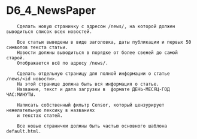 # D6_4_NewsPaper

        Сделать новую страничку с адресом /news/, на которой должен выводиться список всех новостей.

        Все статьи выведены в виде заголовка, даты публикации и первых 50 символов текста статьи.
        Новости должны выводиться в порядке от более свежей до самой старой. 
        Отображается всё по адресу /news/.

        Сделать отдельную страницу для полной информации о статье /news/<id новости>.
        На этой странице должна быть вся информация о статье. 
        Название, текст и дата загрузки в  формате ДЕНЬ-МЕСЯЦ-ГОД ЧАС:МИНУТЫ.

        Написать собственный фильтр Censor, который цензурирует нежелательную лексику в названиях 
        и текстах статей.

        Все новые странички должны быть частью основного шаблона default.html.
